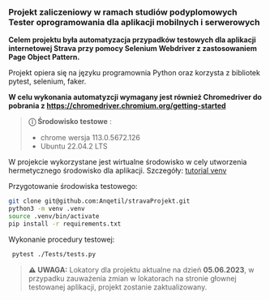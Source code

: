 ### Projekt zaliczeniowy w ramach studiów podyplomowych Tester oprogramowania dla aplikacji mobilnych i serwerowych

**Celem projektu była automatyzacja przypadków testowych dla aplikacji internetowej Strava przy pomocy Selenium Webdriver z zastosowaniem Page Object Pattern.**

Projekt opiera się na języku programownia Python oraz korzysta z bibliotek pytest, selenium, faker. 

**W celu wykonania automatyzcji wymagany jest również Chromedriver do pobrania z https://chromedriver.chromium.org/getting-started**

> **ⓘ Środowisko testowe** :
>  - chrome wersja 113.0.5672.126
>  - Ubuntu 22.04.2 LTS

W projekcie wykorzystane jest wirtualne środowisko w cely utworzenia hermetycznego środowisko dla aplikacji. Szczegóły: [tutorial venv](https://docs.python.org/3/tutorial/venv.html)


Przygotowanie środowiska testowego:

  ```bash
  git clone git@github.com:Anqetil/stravaProjekt.git
  python3 -m venv .venv
  source .venv/bin/activate
pip install -r requirements.txt
  ```

Wykonanie procedury testowej:

```bash
 pytest ./Tests/tests.py
 ```



> **⚠ UWAGA:** Lokatory dla projektu aktualne na dzień **05.06.2023**, w przypadku zauważenia zmian w lokatorach na stronie głownej testowanej aplikacji, projekt zostanie zaktualizowany.